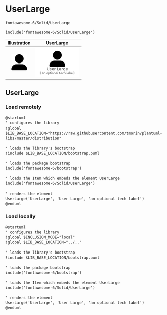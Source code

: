 # UserLarge


```text
fontawesome-6/Solid/UserLarge
```

```text
include('fontawesome-6/Solid/UserLarge')
```



| Illustration | UserLarge |
| :---: | :---: |
| ![illustration for Illustration](../../fontawesome-6/Solid/UserLarge.png) | ![illustration for UserLarge](../../fontawesome-6/Solid/UserLarge.Local.png) |




## UserLarge

### Load remotely
```plantuml
@startuml
' configures the library
!global $LIB_BASE_LOCATION="https://raw.githubusercontent.com/tmorin/plantuml-libs/master/distribution"

' loads the library's bootstrap
!include $LIB_BASE_LOCATION/bootstrap.puml

' loads the package bootstrap
include('fontawesome-6/bootstrap')

' loads the Item which embeds the element UserLarge
include('fontawesome-6/Solid/UserLarge')

' renders the element
UserLarge('UserLarge', 'User Large', 'an optional tech label')
@enduml
```

### Load locally
```plantuml
@startuml
' configures the library
!global $INCLUSION_MODE="local"
!global $LIB_BASE_LOCATION="../.."

' loads the library's bootstrap
!include $LIB_BASE_LOCATION/bootstrap.puml

' loads the package bootstrap
include('fontawesome-6/bootstrap')

' loads the Item which embeds the element UserLarge
include('fontawesome-6/Solid/UserLarge')

' renders the element
UserLarge('UserLarge', 'User Large', 'an optional tech label')
@enduml
```

